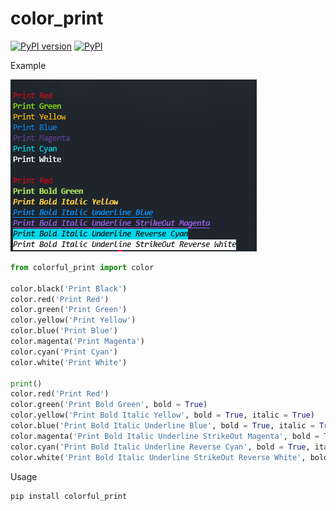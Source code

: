 # color_print

[![PyPI version](https://badge.fury.io/py/colorful_print.svg)](https://badge.fury.io/py/colorful_print)
[![PyPI](https://img.shields.io/pypi/pyversions/colorful_print.svg)](https://pypi.python.org/pypi/colorful_print)

Example

![colorful example](tests/example.png)

```python
from colorful_print import color

color.black('Print Black')
color.red('Print Red')
color.green('Print Green')
color.yellow('Print Yellow')
color.blue('Print Blue')
color.magenta('Print Magenta')
color.cyan('Print Cyan')
color.white('Print White')

print()
color.red('Print Red')
color.green('Print Bold Green', bold = True)
color.yellow('Print Bold Italic Yellow', bold = True, italic = True)
color.blue('Print Bold Italic Underline Blue', bold = True, italic = True, underline = True)
color.magenta('Print Bold Italic Underline StrikeOut Magenta', bold = True, italic = True, underline = True, strike_out = True)
color.cyan('Print Bold Italic Underline Reverse Cyan', bold = True, italic = True, underline = True, reverse = True)
color.white('Print Bold Italic Underline StrikeOut Reverse White', bold = True, italic = True, underline = True, strike_out = True, reverse = True)
```

Usage
```shell script
pip install colorful_print
```